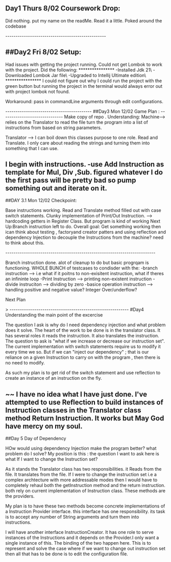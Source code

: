 
Day1 Thurs 8/02 Coursework Drop:
-----------------------------------------------
<p>Did nothing. put my name on the readMe. Read it a little.
Poked around the codebase</p>
-------------------------------------------------

##Day2 Fri 8/02 Setup:
-----------------------------------
<p>Had issues with getting the project running.
Could not get Lombok to work with the project. 
Did the following:
****************
-Installed Jdk 21\
-Downloaded Lombok Jar file\
-Upgraded to Intellij Ultimate edition\ 
****************
I could not figure out why I could run the project with 
the green button but running the project in the terminal
would always error out with project lombok not found.

Workaround: pass in commandLine arguments through edit
configurations.
</p>
------------------------------------------
##Day3 Mon 12/02 Game Plan :
------------------------------
Make copy of repo .
Understanding:
Machine--> relies on the Translator to read the file turn the program
into a list of instructions from based on string parameters.

Translator --> I can boil down this classes purpose to one role.
Read and Translate. I only care about reading the strings and turning
them into something that I can use.

I begin with instructions.
-use Add Instruction as template for Mul, Div ,Sub.
figured whatever I do the first pass will be pretty bad
so pump something out and iterate on it.
-------------------------------------------
##DAY 3.1 Mon 12/02 Checkpoint:
<p>
Base instructions working.
Read and Translate method filled out with case switch statements.
Clunky implementation of Print/Out Instruction. -->
hardcoding getters in Register Class.
But program is kind of working
Next Up:Branch instruction left to do.
Overall goal:
Get something working then ican think about testing , factoryand creator patters
and using reflection and dependency Injection to decouple the Instructions
from the machine? need to think about this.
</p>
-------------------------------------------------------------------------
<p> Branch instruction done. alot of cleanup to do but basic progrqam is
functioning. WHOLE BUNCH of testcases to condisder with the:
-branch instruction --> i.e what if it poitns to non-exisitent instruction, what if theres an infininte loop
-Print Instruction --> printing non-existent instruction
-divide instruciton --> dividing by zero
-basice operation instruction --> handling positive and negative value? Integer Over/underflow?

Next Plan 
</p>>
----------------------------------------------------------
#Day4 Understanding the main point of the excercise

The question I ask is why do I need dependency injection 
and what problem does it solve. The heart of the work to be done is in the translator 
class. It has several roles it reads the instruction. It also translates the instruction.
The question to ask is "what if we increase or decrease our instruction set".
The current implementation with switch statements require us to modify it every time we 
so. But if we can "inject our dependency" ; that is our reliance on a given Instruction
to carry on with the program , then there is no need to modify.

As such my plan is to get rid of the switch statement and use reflection
to create an instance of an instruction on the fly.

~~
I have no idea what I have just done. I've attempted to use Reflection
to build instances of Instruction classes in the 
Translator class method Return Instruction.
It works but May God have mercy on my soul.
-----------------------------------------------------
##Day 5 Day of Dependency

HOw would using dependency Injection make the program better? 
what problem do I solve?
My position is this :
the question I want to ask here is 
what If I want to change the Instruction set?

As it stands the Translator class has two responsibilities.
it Reads from the file.
It translates from the file.
If I were to change the instruction set i.e a complex archtecture
with more addressable modes
then I would have to completely rehaul both the getInstruction method
and the return instruction. both rely on current implementation of Instruction class.
These methods are the providers.

My plan is to have these two methods become concrete implementations
of a Instruction Provider interface. this interface has one responsibility.
its task is to accept any number of String arguments and turn them into
instructions.

I will have another interface InstructionCreator. It has one role to serve 
instances of the Instructions and it
depends on the Provider.I only want a single instance of this.
The binding of the two happen here.
This is to represent and solve the case where if we want to change
out instruction set then all that has to be done is to edit the configuration
file.




